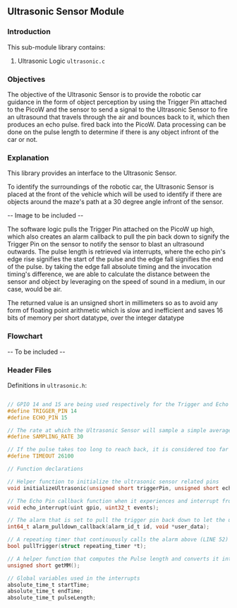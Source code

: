 ## Ultrasonic Sensor Module

### Introduction

This sub-module library contains:

1. Ultrasonic Logic `ultrasonic.c`

### Objectives
The objective of the Ultrasonic Sensor is to provide the robotic car guidance in the form of object perception by using the Trigger Pin attached to the PicoW and the sensor to send a signal to the Ultrasonic Sensor to fire an ultrasound that travels through the air and bounces back to it, which then produces an echo pulse. fired back into the PicoW. Data processing can be done on the pulse length to determine if there is any object infront of the car or not.

### Explanation

This library provides an interface to the Ultrasonic Sensor.

To identify the surroundings of the robotic car, the Ultrasonic Sensor is placed at the front of the vehicle which will be used to identify if there are objects around the maze's path at a 30 degree angle infront of the sensor. 

-- Image to be included --

The software logic pulls the Trigger Pin attached on the PicoW up high, which also creates an alarm callback to pull the pin back down to signify the Trigger Pin on the sensor to notify the sensor to blast an ultrasound outwards. The pulse length is retrieved via interrupts, where the echo pin's edge rise signifies the start of the pulse and the edge fall signifies the end of the pulse. by taking the edge fall absolute timing and the invocation timing's difference, we are able to calculate the distance between the sensor and object by leveraging on the speed of sound in a medium, in our case, would be air.

The returned value is an unsigned short in millimeters so as to avoid any form of floating point arithmetic which is slow and inefficient and saves 16 bits of memory per short datatype, over the integer datatype

### Flowchart

-- To be included --

### Header Files

Definitions in `ultrasonic.h`:
```c

// GPIO 14 and 15 are being used respectively for the Trigger and Echo pin on the PicoW for GPIO_OUT and GPIO_IN
#define TRIGGER_PIN 14
#define ECHO_PIN 15

// The rate at which the Ultrasonic Sensor will sample a simple average in before passing it back to the task that calls the sensor
#define SAMPLING_RATE 30

// If the pulse takes too long to reach back, it is considered too far to be of use, and generally out of range
#define TIMEOUT 26100

// Function declarations

// Helper function to initialize the ultrasonic sensor related pins
void initializeUltrasonic(unsigned short triggerPin, unsigned short echoPin);

// The Echo Pin callback function when it experiences and interrupt from the echo pin
void echo_interrupt(uint gpio, uint32_t events);

// The alarm that is set to pull the trigger pin back down to let the ultrasonic sensor send the ultrasound
int64_t alarm_pulldown_callback(alarm_id_t id, void *user_data);

// A repeating timer that continuously calls the alarm above (LINE 52) every so often
bool pullTrigger(struct repeating_timer *t);

// A helper function that computes the Pulse length and converts it into millimeters
unsigned short getMM();

// Global variables used in the interrupts
absolute_time_t startTime;
absolute_time_t endTime;
absolute_time_t pulseLength;

```